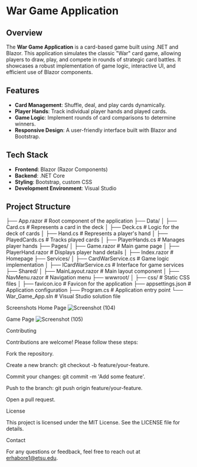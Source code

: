 # War Game Application

## Overview

The **War Game Application** is a card-based game built using .NET and Blazor. This application simulates the classic "War" card game, allowing players to draw, play, and compete in rounds of strategic card battles. It showcases a robust implementation of game logic, interactive UI, and efficient use of Blazor components.

## Features

- **Card Management**: Shuffle, deal, and play cards dynamically.
- **Player Hands**: Track individual player hands and played cards.
- **Game Logic**: Implement rounds of card comparisons to determine winners.
- **Responsive Design**: A user-friendly interface built with Blazor and Bootstrap.

## Tech Stack

- **Frontend**: Blazor (Razor Components)
- **Backend**: .NET Core
- **Styling**: Bootstrap, custom CSS
- **Development Environment**: Visual Studio

## Project Structure
├── App.razor # Root component of the application ├── Data/ │ ├── Card.cs # Represents a card in the deck │ ├── Deck.cs # Logic for the deck of cards │ ├── Hand.cs # Represents a player's hand │ ├── PlayedCards.cs # Tracks played cards │ ├── PlayerHands.cs # Manages player hands ├── Pages/ │ ├── Game.razor # Main game page │ ├── PlayerHand.razor # Displays player hand details │ ├── Index.razor # Homepage ├── Services/ │ ├── CardWarService.cs # Game logic implementation │ ├── ICardWarService.cs # Interface for game services ├── Shared/ │ ├── MainLayout.razor # Main layout component │ ├── NavMenu.razor # Navigation menu ├── wwwroot/ │ ├── css/ # Static CSS files │ ├── favicon.ico # Favicon for the application ├── appsettings.json # Application configuration ├── Program.cs # Application entry point └── War_Game_App.sln # Visual Studio solution file

Screenshots
Home Page
![Screenshot (104)](https://github.com/user-attachments/assets/d898fa4f-56fd-4f5d-8aa3-e7c004451a45)


Game Page
![Screenshot (105)](https://github.com/user-attachments/assets/ddc34ede-a843-4d47-8dd4-b37947a15618)



Contributing

Contributions are welcome! Please follow these steps:

Fork the repository.

Create a new branch: git checkout -b feature/your-feature.

Commit your changes: git commit -m 'Add some feature'.

Push to the branch: git push origin feature/your-feature.

Open a pull request.

License

This project is licensed under the MIT License. See the LICENSE file for details.

Contact

For any questions or feedback, feel free to reach out at erhabore1@etsu.edu.

